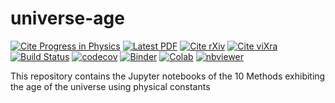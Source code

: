 # universe-age

[![Cite Progress in Physics](https://img.shields.io/badge/PP-57-12-red.svg?style=flat)](http://www.ptep-online.com/2019/PP-57-12.PDF)
[![Latest PDF](https://img.shields.io/badge/PDF-latest-red.svg?style=flat)](http://www.ptep-online.com/2019/PP-57-12.PDF)
[![Cite rXiv](https://img.shields.io/badge/rXiv-1904.0218-orange.svg?style=flat)](http://rxiv.org/abs/1904.0218)
[![Cite viXra](https://img.shields.io/badge/viXra-1811.0146-green.svg?style=flat)](http://vixra.org/pdf/1811.0146v8.pdf)
[![Build Status](https://travis-ci.org/LaGuer/universe-age.svg?branch=master)](https://travis-ci.org/LaGuer/universe-age) 
[![codecov](https://codecov.io/gh/LaGuer/universe-age/branch/master/graph/badge.svg)](https://codecov.io/gh/LaGuer/universe-age)
[![Binder](https://mybinder.org/badge_logo.svg)](https://mybinder.org/v2/gh/LaGuer/universe-age/master)
[![Colab](https://colab.research.google.com/assets/colab-badge.svg)](https://colab.research.google.com/github/laguer/universe-age/blob/master/universe-age.ipynb)
[![nbviewer](https://img.shields.io/badge/view%20on-nbviewer-brightgreen.svg)](https://nbviewer.jupyter.org/github/LaGuer/universe-age/blob/master/universe-age.ipynb)

This repository contains the Jupyter notebooks of the 10 Methods exhibiting the age of the universe using physical constants
